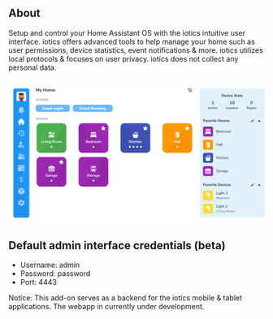 ## About

Setup and control your Home Assistant OS with the iotics intuitive user interface. iotics offers advanced tools to help manage your home such as user permissions, device statistics, event notifications & more. iotics utilizes local protocols & focuses on user privacy. iotics does not collect any personal data.

![iotics dashboard](https://github.com/iotics-live/iotics-Controller/blob/master/iotics/Images/screenshot-001.png?raw=true)

## Default admin interface credentials (beta)
- Username: admin
- Password: password
- Port: 4443

Notice: This add-on serves as a backend for the iotics mobile & tablet applications. The webapp in currently under development.
